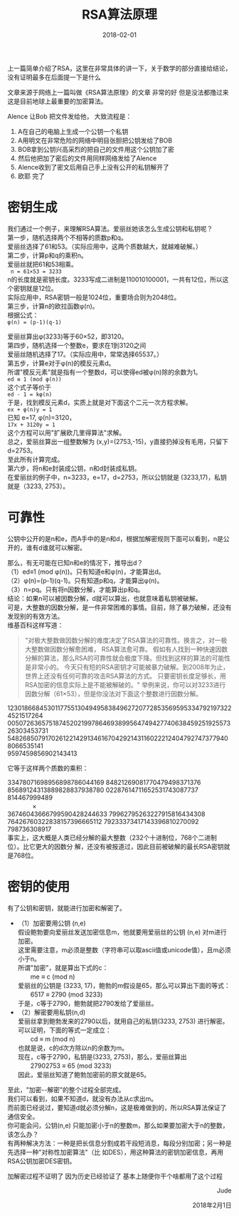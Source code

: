﻿---
layout: post
title:  "RSA算法原理"
date:   2018-02-01 
categories: other
---

上一篇简单介绍了RSA，这里在非常具体的讲一下，关于数学的部分直接给结论，没有证明最多在后面提一下是什么  

文章来源于网络上一篇叫做《RSA算法原理》的文章 非常的好 但是没法都撸过来  
这是目前地球上最重要的加密算法。  


Alence 让Bob 把文件发给他，
大致流程是：  
1. A在自己的电脑上生成一个公钥一个私钥
2. A用明文在非常危险的网络中明目张胆把公钥发给了BOB
3. BOB拿到公钥兴高采烈的把自己的文件用这个公钥加了密
4. 然后他把加了密后的文件用同样网络发给了Alence
5. Alence收到了密文后用自己手上没有公开的私钥解开了
6. 欧耶 完了




 
# 密钥生成

我们通过一个例子，来理解RSA算法。爱丽丝她该怎么生成公钥和私钥呢？  
第一步，随机选择两个不相等的质数p和q。  
爱丽丝选择了61和53。（实际应用中，这两个质数越大，就越难破解。）  
第二步，计算p和q的乘积n。  
爱丽丝就把61和53相乘。  
	`` n = 61×53 = 3233``  
n的长度就是密钥长度。3233写成二进制是110010100001，一共有12位，所以这个密钥就是12位。  
实际应用中，RSA密钥一般是1024位，重要场合则为2048位。  
第三步，计算n的欧拉函数φ(n)。  
根据公式：  
	``φ(n) = (p-1)(q-1)``  

爱丽丝算出φ(3233)等于60×52，即3120。  
第四步，随机选择一个整数e，要求在1到3120之间  
爱丽丝随机选择了17。（实际应用中，常常选择65537。）  
第五步，计算e对于φ(n)的模反元素d。  
所谓"模反元素"就是指有一个整数d，可以使得ed被φ(n)除的余数为1。  
	``ed ≡ 1 (mod φ(n)) ``  
这个式子等价于  
	``ed - 1 = kφ(n)``  
于是，找到模反元素d，实质上就是对下面这个二元一次方程求解。  
	``ex + φ(n)y = 1 ``  
已知 e=17, φ(n)=3120，  
	``17x + 3120y = 1 ``  
这个方程可以用"扩展欧几里得算法"求解。  
总之，爱丽丝算出一组整数解为 (x,y)=(2753,-15)，y直接扔掉没有毛用，只留下 d=2753。  
至此所有计算完成。  
第六步，将n和e封装成公钥，n和d封装成私钥。  
在爱丽丝的例子中，n=3233，e=17，d=2753，所以公钥就是 (3233,17)，私钥就是（3233, 2753）。  

# 可靠性
公钥中公开的是n和e，而A手中的是n和d，根据加解密规则下面可以看到，n是公开的，谁有d谁就可以解密。  

那么，有无可能在已知n和e的情况下，推导出d？  
	（1）ed≡1 (mod φ(n))。只有知道e和φ(n)，才能算出d。  
	（2）φ(n)=(p-1)(q-1)。只有知道p和q，才能算出φ(n)。  
	（3）n=pq。只有将n因数分解，才能算出p和q。  
结论：如果n可以被因数分解，d就可以算出，也就意味着私钥被破解。  
可是，大整数的因数分解，是一件非常困难的事情。目前，除了暴力破解，还没有发现别的有效方法。  
维基百科这样写道：  
>"对极大整数做因数分解的难度决定了RSA算法的可靠性。换言之，对一极大整数做因数分解愈困难，
>RSA算法愈可靠。
>假如有人找到一种快速因数分解的算法，那么RSA的可靠性就会极度下降。但找到这样的算法的可能性是非常小的。
>今天只有短的RSA密钥才可能被暴力破解。到2008年为止，世界上还没有任何可靠的攻击RSA算法的方式。
>只要密钥长度足够长，用RSA加密的信息实际上是不能被解破的。"
举例来说，你可以对3233进行因数分解（61×53），但是你没法对下面这个整数进行因数分解。

12301866845301177551304949583849627207728535695953347921973224521517264  
00507263657518745202199786469389956474942774063845925192557326303453731  
54826850791702612214291346167042921431160222124047927473779408066535141  
9597459856902143413  

它等于这样两个质数的乘积：  

33478071698956898786044169
84821269081770479498371376
85689124313889828837938780
02287614711652531743087737
814467999489  
　　　　×  
36746043666799590428244633
79962795263227915816434308
76426760322838157396665112
79233373417143396810270092
798736308917  
事实上，这大概是人类已经分解的最大整数（232个十进制位，768个二进制位）。比它更大的因数分
解，还没有被报道过，因此目前被破解的最长RSA密钥就是768位。  






# 密钥的使用

有了公钥和密钥，就能进行加密和解密了。  
* （1）加密要用公钥 (n,e)  
假设鲍勃要向爱丽丝发送加密信息m，他就要用爱丽丝的公钥 (n,e) 对m进行加密。  
这里需要注意，m必须是整数（字符串可以取ascii值或unicode值），且m必须小于n。  
所谓"加密"，就是算出下式的c：  
　　me ≡ c (mod n)  
爱丽丝的公钥是 (3233, 17)，鲍勃的m假设是65，那么可以算出下面的等式：  
　　6517 ≡ 2790 (mod 3233)  
于是，c等于2790，鲍勃就把2790发给了爱丽丝。  
* （2）解密要用私钥(n,d)  
爱丽丝拿到鲍勃发来的2790以后，就用自己的私钥(3233, 2753) 进行解密。  
可以证明，下面的等式一定成立：  
　　cd ≡ m (mod n)  
也就是说，c的d次方除以n的余数为m。  
现在，c等于2790，私钥是(3233, 2753)，那么，爱丽丝算出  
　　27902753 ≡ 65 (mod 3233)  
因此，爱丽丝知道了鲍勃加密前的原文就是65。  

至此，"加密--解密"的整个过程全部完成。  
我们可以看到，如果不知道d，就没有办法从c求出m。  
而前面已经说过，要知道d就必须分解n，这是极难做到的，所以RSA算法保证了通信安全。  
你可能会问，公钥(n,e) 只能加密小于n的整数m，那么如果要加密大于n的整数，该怎么办？  
有两种解决方法：一种是把长信息分割成若干段短消息，每段分别加密；另一种是先选择一种"对称性加密算法"（比
如DES），用这种算法的密钥加密信息，再用RSA公钥加密DES密钥。  



加解密过程不证明了 因为历史已经验证了 基本上随便你干个啥都用了这个过程  





<p align="right">Jude</p> 
<p align="right">2018年2月1日</p>
